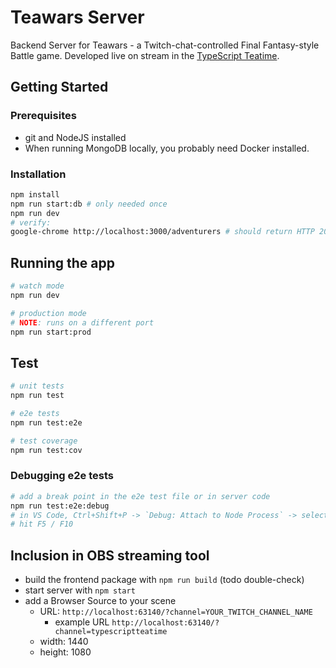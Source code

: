 # Teawars Server

Backend Server for Teawars - a Twitch-chat-controlled Final Fantasy-style Battle game.
Developed live on stream in the [TypeScript Teatime](https://www.twitch.tv/typescriptteatime).

## Getting Started

### Prerequisites

- git and NodeJS installed
- When running MongoDB locally, you probably need Docker installed.

### Installation

```bash
npm install
npm run start:db # only needed once
npm run dev
# verify:
google-chrome http://localhost:3000/adventurers # should return HTTP 200 and an empty JSON array
```

## Running the app

```bash
# watch mode
npm run dev

# production mode
# NOTE: runs on a different port
npm run start:prod
```

## Test

```bash
# unit tests
npm run test

# e2e tests
npm run test:e2e

# test coverage
npm run test:cov
```

### Debugging e2e tests

```bash
# add a break point in the e2e test file or in server code
npm run test:e2e:debug
# in VS Code, Ctrl+Shift+P -> `Debug: Attach to Node Process` -> select `...yarn.js test:e2e:debug`
# hit F5 / F10
```

## Inclusion in OBS streaming tool

- build the frontend package with `npm run build` (todo double-check)
- start server with `npm start`
- add a Browser Source to your scene
  - URL: `http://localhost:63140/?channel=YOUR_TWITCH_CHANNEL_NAME`
    - example URL `http://localhost:63140/?channel=typescriptteatime`
  - width: 1440
  - height: 1080

